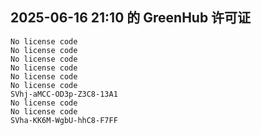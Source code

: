 ## 2025-06-16 21:10 的 GreenHub 许可证
```
No license code
No license code
No license code
No license code
No license code
No license code
SVhj-aMCC-OD3p-Z3C8-13A1
No license code
No license code
SVha-KK6M-WgbU-hhC8-F7FF
```
